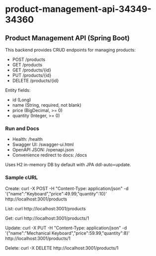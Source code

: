 # product-management-api-34349-34360

## Product Management API (Spring Boot)

This backend provides CRUD endpoints for managing products:
- POST /products
- GET /products
- GET /products/{id}
- PUT /products/{id}
- DELETE /products/{id}

Entity fields:
- id (Long)
- name (String, required, not blank)
- price (BigDecimal, >= 0)
- quantity (Integer, >= 0)

### Run and Docs
- Health: /health
- Swagger UI: /swagger-ui.html
- OpenAPI JSON: /openapi.json
- Convenience redirect to docs: /docs

Uses H2 in-memory DB by default with JPA ddl-auto=update.

### Sample cURL
Create:
curl -X POST -H "Content-Type: application/json" -d '{"name":"Keyboard","price":49.99,"quantity":10}' http://localhost:3001/products

List:
curl http://localhost:3001/products

Get:
curl http://localhost:3001/products/1

Update:
curl -X PUT -H "Content-Type: application/json" -d '{"name":"Mechanical Keyboard","price":59.99,"quantity":8}' http://localhost:3001/products/1

Delete:
curl -X DELETE http://localhost:3001/products/1
